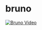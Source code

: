 # bruno
[![Bruno Video](https://img.youtube.com/vi/bvWRMAU6V-c/0.jpg)](https://www.youtube.com/watch?v=bvWRMAU6V-c)
